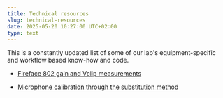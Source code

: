 ```yaml
---
title: Technical resources
slug: technical-resources
date: 2025-05-20 10:27:00 UTC+02:00
type: text
---
```


This is a constantly updated list of some of our lab's equipment-specific and workflow based know-how and code. 

* [Fireface 802 gain and Vclip measurements](https://github.com/activesensingcollectives/device-related/blob/main/gainknob_fireface802/estimating_Vclip_and_gain.pdf)

* [Microphone calibration through the substitution method](https://github.com/activesensingcollectives/calibrate-mic)


